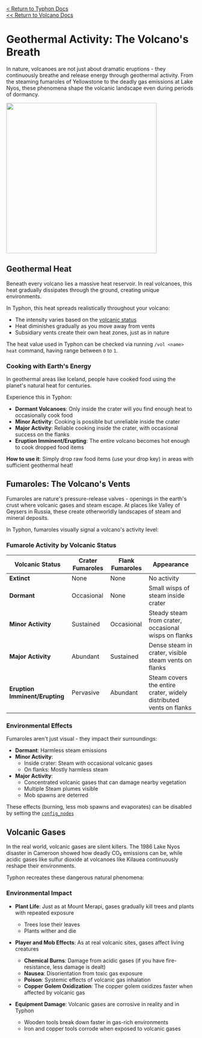 [<  Return to Typhon Docs](/DOCS.md)  
[<< Return to Volcano Docs](./index.md)  

# Geothermal Activity: The Volcano's Breath

In nature, volcanoes are not just about dramatic eruptions - they continuously breathe and release energy through geothermal activity. From the steaming fumaroles of Yellowstone to the deadly gas emissions at Lake Nyos, these phenomena shape the volcanic landscape even during periods of dormancy.

<img src="https://github.com/user-attachments/assets/9c033765-aac8-463b-bbee-3d03d5ff254c" width="400" />

## Geothermal Heat

Beneath every volcano lies a massive heat reservoir. In real volcanoes, this heat gradually dissipates through the ground, creating unique environments.

In Typhon, this heat spreads realistically throughout your volcano:
- The intensity varies based on the [volcanic status](./status.md)
- Heat diminishes gradually as you move away from vents
- Subsidiary vents create their own heat zones, just as in nature

The heat value used in Typhon can be checked via running `/vol <name> heat` command, having range between `0` to `1`.

### Cooking with Earth's Energy

In geothermal areas like Iceland, people have cooked food using the planet's natural heat for centuries.

Experience this in Typhon:
- **Dormant Volcanoes**: Only inside the crater will you find enough heat to occasionally cook food
- **Minor Activity**: Cooking is possible but unreliable inside the crater
- **Major Activity**: Reliable cooking inside the crater, with occasional success on the flanks
- **Eruption Imminent/Erupting**: The entire volcano becomes hot enough to cook dropped food items

**How to use it**: Simply drop raw food items (use your drop key) in areas with sufficient geothermal heat!

## Fumaroles: The Volcano's Vents

Fumaroles are nature's pressure-release valves - openings in the earth's crust where volcanic gases and steam escape. At places like Valley of Geysers in Russia, these create otherworldly landscapes of steam and mineral deposits.

In Typhon, fumaroles visually signal a volcano's activity level:

### Fumarole Activity by Volcanic Status

| Volcanic Status | Crater Fumaroles | Flank Fumaroles | Appearance |
|-----------------|------------------|-----------------|------------|
| **Extinct** | None | None | No activity |
| **Dormant** | Occasional | None | Small wisps of steam inside crater |
| **Minor Activity** | Sustained | Occasional | Steady steam from crater, occasional wisps on flanks |
| **Major Activity** | Abundant | Sustained | Dense steam in crater, visible steam vents on flanks |
| **Eruption Imminent/Erupting** | Pervasive | Abundant | Steam covers the entire crater, widely distributed vents on flanks |

### Environmental Effects

Fumaroles aren't just visual - they impact their surroundings:

- **Dormant**: Harmless steam emissions
- **Minor Activity**: 
  - Inside crater: Steam with occasional volcanic gases
  - On flanks: Mostly harmless steam
- **Major Activity**: 
  - Concentrated volcanic gases that can damage nearby vegetation
  - Multiple Steam plumes visible
  - Mob spawns are deterred

These effects (burning, less mob spawns and evaporates) can be disabled by setting the [`config_nodes`](./config_nodes.md)

## Volcanic Gases

In the real world, volcanic gases are silent killers. The 1986 Lake Nyos disaster in Cameroon showed how deadly CO₂ emissions can be, while acidic gases like sulfur dioxide at volcanoes like Kilauea continuously reshape their environments.

Typhon recreates these dangerous natural phenomena:

### Environmental Impact

- **Plant Life**: Just as at Mount Merapi, gases gradually kill trees and plants with repeated exposure
  - Trees lose their leaves
  - Plants wither and die
  
- **Player and Mob Effects**: As at real volcanic sites, gases affect living creatures
  - **Chemical Burns**: Damage from acidic gases (if you have fire-resistance, less damage is dealt)
  - **Nausea**: Disorientation from toxic gas exposure
  - **Poison**: Systemic effects of volcanic gas inhalation
  - **Copper Golem Oxidization**: The copper golem oxidizes faster when affected by volcanic gas

- **Equipment Damage**: Volcanic gases are corrosive in reality and in Typhon
  - Wooden tools break down faster in gas-rich environments
  - Iron and copper tools corrode when exposed to volcanic gases
